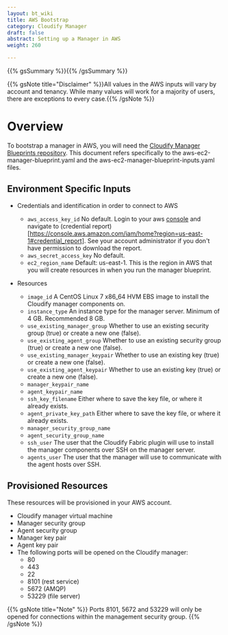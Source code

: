 ```yaml
---
layout: bt_wiki
title: AWS Bootstrap
category: Cloudify Manager
draft: false
abstract: Setting up a Manager in AWS
weight: 260

---
```


{{% gsSummary %}}{{% /gsSummary %}}

{{% gsNote title="Disclaimer" %}}All values in the AWS inputs will vary by account and tenancy. While many values will work for a majority of users, there are exceptions to every case.{{% /gsNote %}}

# Overview

To bootstrap a manager in AWS, you will need the [Cloudify Manager Blueprints repository](https://github.com/cloudify-cosmo/cloudify-manager-blueprints). This document refers specifically to the aws-ec2-manager-blueprint.yaml and the aws-ec2-manager-blueprint-inputs.yaml files.

## Environment Specific Inputs

- Credentials and identification in order to connect to AWS
    - `aws_access_key_id` No default. Login to your aws [console](https://console.aws.amazon.com/) and navigate to (credential report)[https://console.aws.amazon.com/iam/home?region=us-east-1#credential_report]. See your account administrator if you don't have permission to download the report.
    - `aws_secret_access_key` No default. 
    - `ec2_region_name` Default: us-east-1. This is the region in AWS that you will create resources in when you run the manager blueprint.


- Resources
    - `image_id` A CentOS Linux 7 x86_64 HVM EBS image to install the Cloudify manager components on.
    - `instance_type` An instance type for the manager server. Minimum of 4 GB. Recommended 8 GB.
    - `use_existing_manager_group` Whether to use an existing security group (true) or create a new one (false).
    - `use_existing_agent_group` Whether to use an existing security group (true) or create a new one (false).
    - `use_existing_manager_keypair` Whether to use an existing key (true) or create a new one (false).
    - `use_existing_agent_keypair` Whether to use an existing key (true) or create a new one (false).
    - `manager_keypair_name`
    - `agent_keypair_name`
    - `ssh_key_filename` Either where to save the key file, or where it already exists.
    - `agent_private_key_path` Either where to save the key file, or where it already exists.
    - `manager_security_group_name`
    - `agent_security_group_name`
    - `ssh_user` The user that the Cloudify Fabric plugin will use to install the manager components over SSH on the manager server.
    - `agents_user` The user that the manager will use to communicate with the agent hosts over SSH.


## Provisioned Resources

These resources will be provisioned in your AWS account.

- Cloudify manager virtual machine
- Manager security group
- Agent security group
- Manager key pair
- Agent key pair
- The following ports will be opened on the Cloudify manager:
    - 80
    - 443
    - 22
    - 8101 (rest service)
    - 5672 (AMQP)
    - 53229 (file server)

{{% gsNote title="Note" %}} Ports 8101, 5672 and 53229 will only be opened for connections within the management security group. {{% /gsNote %}}
